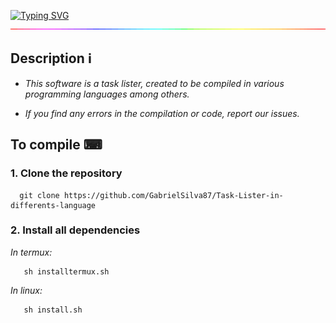 [![Typing SVG](https://readme-typing-svg.demolab.com?font=Fira+Code&size=25&pause=1000&color=F7C36E&center=true&vCenter=true&width=435&lines=Task+Lister;In+differents+languages)](https://git.io/typing-svg)
![Linear](https://github.com/manulthanura/manulthanura/blob/main/GradientLine.gif)
## Description ℹ
   - *This software is a task lister, created to be compiled in various programming languages  among others.*

   - *If you find any errors in the compilation or code, report our issues.*
## To compile ⌨
 
  ### 1. Clone the repository

   ``` 
     git clone https://github.com/GabrielSilva87/Task-Lister-in-differents-language
   ```
  ### 2. Install all dependencies

  *In termux:*
   ```
      sh installtermux.sh  
   ```
  *In linux:*
   ```
      sh install.sh
   ```